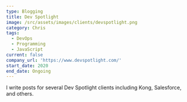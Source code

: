 ```yaml
---
type: Blogging
title: Dev Spotlight
image: /src/assets/images/clients/devspotlight.png
category: Chris
tags:
  - DevOps
  - Programming
  - JavaScript
current: false
company_url: 'https://www.devspotlight.com/'
start_date: 2020
end_date: Ongoing
---
```


I write posts for several Dev Spotlight clients including Kong, Salesforce, and others.
